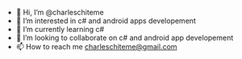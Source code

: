 - 👋 Hi, I’m @charleschiteme
- 👀 I’m interested in c# and android apps developement
- 🌱 I’m currently learning c#
- 💞️ I’m looking to collaborate on c# and android app developement
- 📫 How to reach me charleschiteme@gmail.com

<!---
charleschiteme/charleschiteme is a ✨ special ✨ repository because its `README.md` (this file) appears on your GitHub profile.
You can click the Preview link to take a look at your changes.
--->
